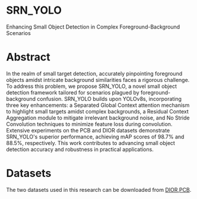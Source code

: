 # SRN_YOLO
Enhancing Small Object Detection in Complex Foreground-Background Scenarios
# Abstract
In the realm of small target detection, accurately pinpointing foreground objects amidst intricate background similarities faces a rigorous challenge. To address this problem, we propose SRN_YOLO, a novel small object detection framework tailored for scenarios plagued by foreground-background confusion. SRN_YOLO builds upon YOLOv8s, incorporating three key enhancements: a Separated Global Context attention mechanism to highlight small targets amidst complex backgrounds, a Residual Context Aggregation module to mitigate irrelevant background noise, and No Stride Convolution techniques to minimize feature loss during convolution. Extensive experiments on the PCB and DIOR datasets demonstrate SRN_YOLO's superior performance, achieving mAP scores of 98.7% and 88.5%, respectively. This work contributes to advancing small object detection accuracy and robustness in practical applications.
# Datasets
The two datasets used in this research can be downloaded from [DIOR](http://www.escience.cn/people/gongcheng/DIOR.html),[PCB]( https://github.com/2462954048/GCC-YOLO-V2/tree/master).
